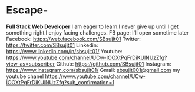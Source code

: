 # Escape-
**Full Stack Web Developer** I am eager to learn.I never give up until I get something right.I enjoy facing challenges. FB page: I'll open sometime later Facebook: https://web.facebook.com/SBsujit01 Twitter: https://twitter.com/SBsujit01 Linkedin: https://www.linkedin.com/in/sbsujit01/ Youtube: https://www.youtube.com/channel/UCw-IOOXtPqFrDiKUlNUzZfg?view_as=subscriber Github: https://github.com/SBsujit01 Instagram: https://www.instagram.com/sbsujit01/ Gmail: sbsujit001@gmail.com  my youtube chanel https://www.youtube.com/channel/UCw-IOOXtPqFrDiKUlNUzZfg?sub_confirmation=1
